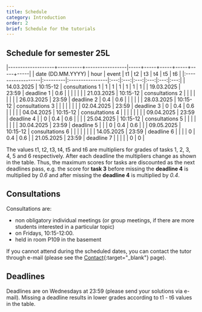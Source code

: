 ```yaml
---
title: Schedule
category: Introduction
order: 2
brief: Schedule for the tutorials
---
```


## Schedule for semester 25L

|-------------------+----------+-----------------|-----+-----+-----+-----+-----+-----|
| date (DD.MM.YYYY) | hour     | event           | t1  | t2  | t3  | t4  | t5  | t6  |
|:------------------|:---------|:----------------|:---:|:---:|:---:|:---:|:---:|:---:|
| 14.03.2025        | 10:15-12 | consultations 1 | 1   | 1   | 1   | 1   | 1   | 1   |
| 19.03.2025        | 23:59    | deadline 1      | 0.6 |     |     |     |     |     |
| 21.03.2025        | 10:15-12 | consultations 2 |     |     |     |     |     |     |
| 26.03.2025        | 23:59    | deadline 2      | 0.4 | 0.6 |     |     |     |     |
| 28.03.2025        | 10:15-12 | consultations 3 |     |     |     |     |     |     |
| 02.04.2025        | 23:59    | deadline 3      | 0   | 0.4 | 0.6 |     |     |     |
| 04.04.2025        | 10:15-12 | consultations 4 |     |     |     |     |     |     |
| 09.04.2025        | 23:59    | deadline 4      |     | 0   | 0.4 | 0.6 |     |     |
| 25.04.2025        | 10:15-12 | consultations 5 |     |     |     |     |     |     |
| 30.04.2025        | 23:59    | deadline 5      |     |     | 0   | 0.4 | 0.6 |     |
| 09.05.2025        | 10:15-12 | consultations 6 |     |     |     |     |     |     |
| 14.05.2025        | 23:59    | deadline 6      |     |     |     | 0   | 0.4 | 0.6 |
| 21.05.2025        | 23:59    | deadline 7      |     |     |     |     | 0   | 0   |

The values t1, t2, t3, t4, t5 and t6 are multipliers for grades of tasks 1, 2, 3, 4, 5 and 6 respectively. After each deadline the multipliers change as shown in the table. Thus, the maximum scores for tasks are discounted as the next deadlines pass, e.g. the score for **task 3** before missing the **deadline 4** is multiplied by *0.6* and after missing the **deadline 4** is multiplied by *0.4*.


## Consultations

Consultations are:
* non obligatory individual meetings (or group meetings, if there are more students interested in a particular topic)
* on Fridays, 10:15-12:00.
* held in room P109 in the basement

If you cannot attend during the scheduled dates, you can contact the tutor through e-mail (please see the [Contact]({{site.baseurl}}/01_introduction/03_contact){:target="_blank"} page).


## Deadlines

Deadlines are on Wednesdays at 23:59 (please send your solutions via e-mail). Missing a deadline results in lower grades according to t1 - t6 values in the table.
